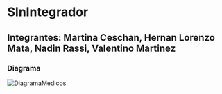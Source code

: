 # SlnIntegrador
## Integrantes: Martina Ceschan, Hernan Lorenzo Mata, Nadin Rassi, Valentino Martinez
### Diagrama
![DiagramaMedicos](https://user-images.githubusercontent.com/93661868/212353785-6eea825d-8f60-4504-8cc1-78b7b451f0a3.png)
